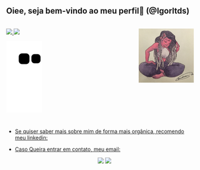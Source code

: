 <head>
</head>


<body>
<h2> Oiee, seja bem-vindo ao meu perfil👋  (@Igorltds) </h2>



<div style="display: inline_block"><br>
  <img align="right" alt="foto_perfil" height="145em" style="border-radius:0px;" src="perfil/foto_perfil_desenho_02.jpeg">
</div>
  
<div align="left">
  <a href="https://github.com/Igorltds">
  <img height="145em" src="https://github-readme-stats.vercel.app/api?username=igorltds&theme=github_dark&show_icons=true"/>
  <img height="145em" src="https://github-readme-stats.vercel.app/api/top-langs/?username=Igorltds&layout=compact&langs_count=8&theme=github_dark"/>
</div>
 
<div align=center">

  ![Snake animation](https://github.com/igorltds/igorltds/blob/output/github-contribution-grid-snake.svg)
</div>

<h1></h1>

- Se quiser saber mais sobre mim de forma mais orgânica, recomendo meu linkedin:
- Caso Queira entrar em contato, meu email:


  <div align="center">
    <a href="mailto:igorltds@outlook.com" target="_blank"><img src="https://img.shields.io/badge/Gmail-D14836?style=for-the-badge&logo=gmail&logoColor=white" target="_blank"></a>
    <a href="https://www.linkedin.com/in/igorltds" target="_blank"><img src="https://img.shields.io/badge/LinkedIn-0077B5?style=for-the-badge&logo=linkedin&logoColor=white" target="_blank"></a>  
  </div>
</body>
